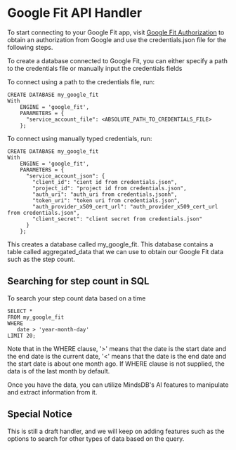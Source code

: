 # Google Fit API Handler

To start connecting to your Google Fit app, visit [Google Fit Authorization](https://developers.google.com/fit/rest/v1/get-started) to obtain an authorization from Google and use the credentials.json file for the following steps.

To create a database connected to Google Fit, you can either specify a path to the credentials file or manually input the credentials fields

To connect using a path to the credentials file, run:
```
CREATE DATABASE my_google_fit
With 
    ENGINE = 'google_fit',
    PARAMETERS = {
      "service_account_file": <ABSOLUTE_PATH_TO_CREDENTIALS_FILE>
    };
```
To connect using manually typed credentials, run:
```
CREATE DATABASE my_google_fit
With 
    ENGINE = 'google_fit',
    PARAMETERS = {
      "service_account_json": {
        "client_id": "cient id from credentials.json",
        "project_id": "project id from credentials.json",
        "auth_uri": "auth_uri from credentials.jsonh",
        "token_uri": "token uri from credentials.json",
        "auth_provider_x509_cert_url": "auth_provider_x509_cert_url from credentials.json",
        "client_secret": "client secret from credentials.json"
      }
    };
```

This creates a database called my_google_fit. This database contains a table called aggregated_data that we can use to obtain our Google Fit data such as the step count.


## Searching for step count in SQL

To search your step count data based on a time

```
SELECT *
FROM my_google_fit 
WHERE 
   date > 'year-month-day'
LIMIT 20;
```

Note that in the WHERE clause, '>' means that the date is the start date and the end date is the current date, '<' means that the date is the end date and the start date is about one month ago.
If WHERE clause is not supplied, the data is of the last month by default.

Once you have the data, you can utilize MindsDB's AI features to manipulate and extract information from it.

## Special Notice
This is still a draft handler, and we will keep on adding features such as the options to search for other types of data based on the query.
